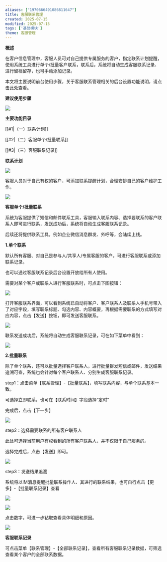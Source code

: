 ```yaml
---
aliases: ["1970666491086811647"]
title: 客服联系管理
created: 2025-07-15
modified: 2025-07-15
tags: ['基础模块']
theme: 客服管理
---
```


**概述**

在客户信息管理中，客服人员可对自己提供专属服务的客户，指定联系计划提醒，使用系统工具进行单个/批量客户联系，联系后，系统将自动生成客服联系记录、进行留档留存，也可手动添加记录。

本文将主要说明前台使用步骤，关于客服联系管理相关的后台设置功能说明，请点击此处查看。

**建议使用步骤**

![](https://myhelpdoc.oss-cn-heyuan.aliyuncs.com/mdimages/d46570c805f4ef4033f69c72467e3892.jpg)

**主要功能目录**

[[#1|（一）联系计划]]

[[#2|（二）客服单个/批量联系]]

[[#3|（三）客服联系记录]]

**联系计划**

![](https://myhelpdoc.oss-cn-heyuan.aliyuncs.com/mdimages/aa19173606ed11779593c0a54c5b3415.jpg)

客服人员对于自己有权的客户，可添加联系提醒计划，合理安排自己的客户维护工作。

![](https://myhelpdoc.oss-cn-heyuan.aliyuncs.com/mdimages/afa53765230b26794d286948cca1e95b.jpg)

**客服单个/批量联系**

系统为客服提供了短信和邮件联系工具，客服输入联系内容、选择要联系的客户联系人即可进行联系，发送成功后，系统将自动生成客服联系记录。

后续还将提供联系工具，例如企业微信消息群发、外呼等，会陆续上线。

**1.单个联系**

默认所有客服、对自己是参与人/共享人/专属客服的客户，可进行客服联系或添加联系记录。

也可以通过客服联系记录后台设置开放给所有人使用。

需要对某个客户或联系人进行客服联系时，可点击下图按钮：

**![](https://myhelpdoc.oss-cn-heyuan.aliyuncs.com/mdimages/ec0ee36e90573e41be37a89334e03181.jpg)**

打开客服联系界面，可以看到系统已自动将客户、客户联系人及联系人手机号带入了对应字段，填写联系标题、勾选内容、内容概要，再根据需要联系的方式填写对应内容，点击【发送】按钮，即可发送客服联系。

**![](https://myhelpdoc.oss-cn-heyuan.aliyuncs.com/mdimages/02fc547deacf02e6f9d6516ee9c6fb54.jpg)**

联系发送成功后，系统将自动生成客服联系记录，可在如下菜单中看到：

**![](https://myhelpdoc.oss-cn-heyuan.aliyuncs.com/mdimages/0b45874f6eac79fac038e23469452770.jpg)**

**2.批量联系**

除了单个联系，还可以批量选择客户联系人，进行批量群发短信或邮件，发送结果追溯可查，系统也会针对每个客户联系人、分别生成客服联系记录。

step1：点击菜单【联系管理】-【批量联系】，填写联系内容，与单个联系基本一致。

可选择立即联系，也可在【联系时间】字段选择“定时”

完成后，点击【下一步】

![](https://myhelpdoc.oss-cn-heyuan.aliyuncs.com/mdimages/678c48a6a8fdb8027a0c8aaf4871f13e.jpg)

step2：选择需要联系的所有客户联系人

此处可选择当前用户有权看到的所有客户联系人，并不仅限于自己服务的。

选择完成后，点击【发送】即可。

![](https://myhelpdoc.oss-cn-heyuan.aliyuncs.com/mdimages/74290db7000e662d2e7d99a13988c729.jpg)

step3：发送结果追溯

系统将以IM消息提醒批量联系操作人、其进行的联系结果，也可自行点击【更多】-【批量联系记录】查看

![](https://myhelpdoc.oss-cn-heyuan.aliyuncs.com/mdimages/43ed3442c96e44690e810b4ecf77ccd9.jpg)

![](https://myhelpdoc.oss-cn-heyuan.aliyuncs.com/mdimages/7782fcd98bef4381930d0557c24fa077.jpg)

点击数字，可进一步钻取查看具体明细和原因。

![](https://myhelpdoc.oss-cn-heyuan.aliyuncs.com/mdimages/219f1b9ec6ae2f0167371211d7049179.jpg)

**客服联系记录**

可点击菜单【联系管理】-【全部联系记录】，查看所有客服联系记录数据，可筛选查看某个客户的全部联系数据。

